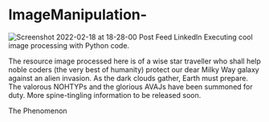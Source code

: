 # ImageManipulation-
![Screenshot 2022-02-18 at 18-28-00 Post Feed LinkedIn](https://user-images.githubusercontent.com/96743401/161512275-e9e9b2a6-efd3-4a9c-ad3e-9bb08fe47306.png)
Executing cool image processing with Python code.

The resource image processed here is of a wise star traveller who shall help noble coders (the very best of humanity) protect our dear Milky Way galaxy
against an alien invasion. 
As the dark clouds gather, Earth must prepare.
The valorous NOHTYPs and the glorious AVAJs have been summoned for duty. More spine-tingling information to be released soon.

The Phenomenon 
